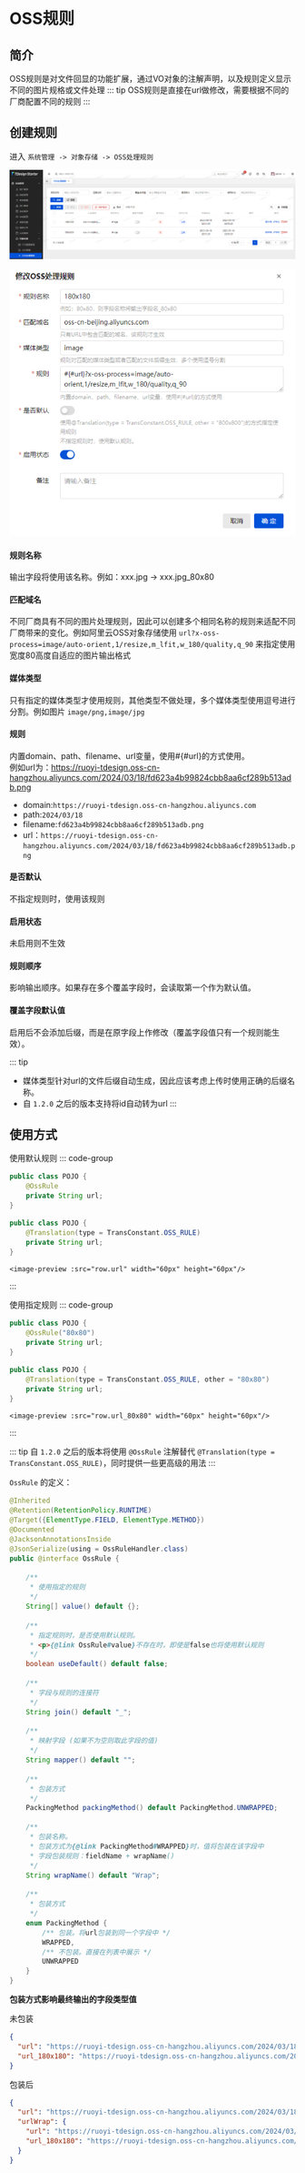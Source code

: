 # OSS规则

## 简介
OSS规则是对文件回显的功能扩展，通过VO对象的注解声明，以及规则定义显示不同的图片规格或文件处理
::: tip
OSS规则是直接在url做修改，需要根据不同的厂商配置不同的规则
:::

## 创建规则
进入 `系统管理 -> 对象存储 -> OSS处理规则`

![img.png](../../assets/images/basic/oss-rule/img.png)

![img2.png](../../assets/images/basic/oss-rule/img2.png)

#### 规则名称

输出字段将使用该名称。例如：xxx.jpg -> xxx.jpg_80x80
#### 匹配域名

不同厂商具有不同的图片处理规则，因此可以创建多个相同名称的规则来适配不同厂商带来的变化。例如阿里云OSS对象存储使用 `url?x-oss-process=image/auto-orient,1/resize,m_lfit,w_180/quality,q_90` 来指定使用宽度80高度自适应的图片输出格式
#### 媒体类型

只有指定的媒体类型才使用规则，其他类型不做处理，多个媒体类型使用逗号进行分割。例如图片 `image/png,image/jpg`
#### 规则

内置domain、path、filename、url变量，使用#{#url}的方式使用。<br/>例如url为：https://ruoyi-tdesign.oss-cn-hangzhou.aliyuncs.com/2024/03/18/fd623a4b99824cbb8aa6cf289b513adb.png
* domain:`https://ruoyi-tdesign.oss-cn-hangzhou.aliyuncs.com`
* path:`2024/03/18`
* filename:`fd623a4b99824cbb8aa6cf289b513adb.png`
* url：`https://ruoyi-tdesign.oss-cn-hangzhou.aliyuncs.com/2024/03/18/fd623a4b99824cbb8aa6cf289b513adb.png`
#### 是否默认

不指定规则时，使用该规则
#### 启用状态

未启用则不生效

#### 规则顺序
影响输出顺序。如果存在多个覆盖字段时，会读取第一个作为默认值。

#### 覆盖字段默认值
启用后不会添加后缀，而是在原字段上作修改（覆盖字段值只有一个规则能生效）。

::: tip
* 媒体类型针对url的文件后缀自动生成，因此应该考虑上传时使用正确的后缀名称。
* 自 `1.2.0` 之后的版本支持将id自动转为url
:::

## 使用方式

使用默认规则
::: code-group
```java [java <Badge type="tip" text=">1.2.0" />]
public class POJO {
    @OssRule
    private String url;
}
```
```java [java <Badge type="tip" text="<=1.2.0" />]
public class POJO {
    @Translation(type = TransConstant.OSS_RULE)
    private String url;
}
```
```vue [Vue]
<image-preview :src="row.url" width="60px" height="60px"/>
```
:::


使用指定规则
::: code-group
```java [java <Badge type="tip" text=">1.2.0" />]
public class POJO {
    @OssRule("80x80")
    private String url;
}
```
```java [java <Badge type="tip" text="<=1.2.0" />]
public class POJO {
    @Translation(type = TransConstant.OSS_RULE, other = "80x80")
    private String url;
}
```
```vue [Vue]
<image-preview :src="row.url_80x80" width="60px" height="60px"/>
```
:::

::: tip
自 `1.2.0` 之后的版本将使用 `@OssRule` 注解替代 `@Translation(type = TransConstant.OSS_RULE)`，同时提供一些更高级的用法
:::

`OssRule` 的定义：

```java
@Inherited
@Retention(RetentionPolicy.RUNTIME)
@Target({ElementType.FIELD, ElementType.METHOD})
@Documented
@JacksonAnnotationsInside
@JsonSerialize(using = OssRuleHandler.class)
public @interface OssRule {

    /**
     * 使用指定的规则
     */
    String[] value() default {};

    /**
     * 指定规则时，是否使用默认规则。
     * <p>{@link OssRule#value}不存在时，即使是false也将使用默认规则
     */
    boolean useDefault() default false;

    /**
     * 字段与规则的连接符
     */
    String join() default "_";

    /**
     * 映射字段 (如果不为空则取此字段的值)
     */
    String mapper() default "";

    /**
     * 包装方式
     */
    PackingMethod packingMethod() default PackingMethod.UNWRAPPED;

    /**
     * 包装名称。
     * 包装方式为{@link PackingMethod#WRAPPED}时，值将包装在该字段中
     * 字段包装规则：fieldName + wrapName()
     */
    String wrapName() default "Wrap";

    /**
     * 包装方式
     */
    enum PackingMethod {
        /** 包装。将url包装到同一个字段中 */
        WRAPPED,
        /** 不包装。直接在列表中展示 */
        UNWRAPPED
    }
}
```

**包装方式影响最终输出的字段类型值**

未包装
```json
{
  "url": "https://ruoyi-tdesign.oss-cn-hangzhou.aliyuncs.com/2024/03/18/fd623a4b99824cbb8aa6cf289b513adb.png",
  "url_180x180": "https://ruoyi-tdesign.oss-cn-hangzhou.aliyuncs.com/2024/03/18/fd623a4b99824cbb8aa6cf289b513adb.png?x-oss-process=image/auto-orient,1/resize,m_lfit,w_180/quality,q_90"
}
```

包装后
```json
{
  "url": "https://ruoyi-tdesign.oss-cn-hangzhou.aliyuncs.com/2024/03/18/fd623a4b99824cbb8aa6cf289b513adb.png",
  "urlWrap": {
    "url": "https://ruoyi-tdesign.oss-cn-hangzhou.aliyuncs.com/2024/03/18/fd623a4b99824cbb8aa6cf289b513adb.png",
    "url_180x180": "https://ruoyi-tdesign.oss-cn-hangzhou.aliyuncs.com/2024/03/18/fd623a4b99824cbb8aa6cf289b513adb.png?x-oss-process=image/auto-orient,1/resize,m_lfit,w_180/quality,q_90"
  }
}
```
